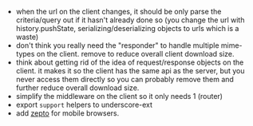 - when the url on the client changes, it should be only parse the criteria/query out if it hasn't already done so (you change the url with history.pushState, serializing/deserializing objects to urls which is a waste)
- don't think you really need the "responder" to handle multiple mime-types on the client.  remove to reduce overall client download size.
- think about getting rid of the idea of request/response objects on the client.  it makes it so the client has the same api as the server, but you never access them directly so you can probably remove them and further reduce overall download size.
- simplify the middleware on the client so it only needs 1 (router)
- export `support` helpers to underscore-ext
- add [zepto](https://github.com/madrobby/zepto) for mobile browsers.